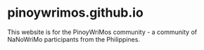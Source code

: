 # pinoywrimos.github.io
This website is for the PinoyWriMos community - a community of NaNoWriMo participants from the Philippines.
